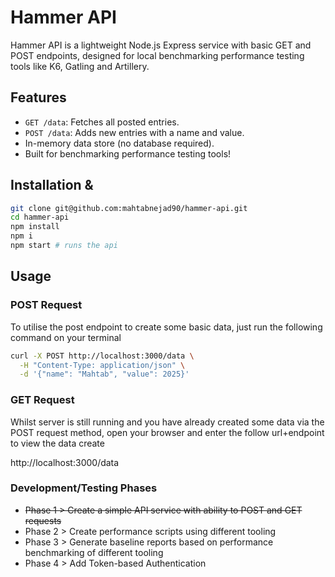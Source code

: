 # Hammer API

Hammer API is a lightweight Node.js Express service with basic GET and POST endpoints, designed for local benchmarking performance testing tools like K6, Gatling and Artillery.

## Features

- `GET /data`: Fetches all posted entries.
- `POST /data`: Adds new entries with a name and value.
- In-memory data store (no database required).
- Built for benchmarking performance testing tools!

## Installation & 

```bash
git clone git@github.com:mahtabnejad90/hammer-api.git
cd hammer-api
npm install
npm i
npm start # runs the api
```

## Usage

### POST Request

To utilise the post endpoint to create some basic data, just run the following command on your terminal

```bash
curl -X POST http://localhost:3000/data \
  -H "Content-Type: application/json" \
  -d '{"name": "Mahtab", "value": 2025}'
  ```

### GET Request

Whilst server is still running and you have already created some data via the POST request method, open your browser and enter the follow url+endpoint to view the data create

http://localhost:3000/data

### Development/Testing Phases

- ~~Phase 1 > Create a simple API service with ability to POST and GET requests~~
- Phase 2 > Create performance scripts using different tooling
- Phase 3 > Generate baseline reports based on performance benchmarking of different tooling
- Phase 4 > Add Token-based Authentication

